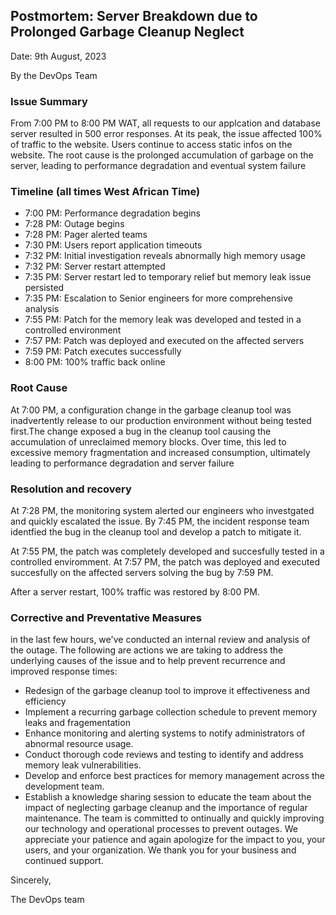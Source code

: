 ## Postmortem: Server Breakdown due to Prolonged Garbage Cleanup Neglect
Date: 9th August, 2023

By the DevOps Team

### Issue Summary
From 7:00 PM to 8:00 PM WAT, all requests to our applcation and database server resulted in 500 error responses.
At its peak, the issue affected 100% of traffic to the website. Users continue to access static infos on the website.
The root cause is the prolonged accumulation of garbage on the server, leading to performance degradation and eventual system failure

### Timeline (all times West African Time)
* 7:00 PM: Performance degradation begins
* 7:28 PM: Outage begins
* 7:28 PM: Pager alerted teams
* 7:30 PM: Users report application timeouts
* 7:32 PM: Initial investigation reveals abnormally high memory usage
* 7:32 PM: Server restart attempted
* 7:35 PM: Server restart led to temporary relief but memory leak issue persisted
* 7:35 PM: Escalation to Senior engineers for more comprehensive analysis
* 7:55 PM: Patch for the memory leak was developed and tested in a controlled environment
* 7:57 PM: Patch was deployed and executed on the affected servers
* 7:59 PM: Patch executes successfully
* 8:00 PM: 100% traffic back online

### Root Cause
At 7:00 PM, a configuration change in the garbage cleanup tool was inadvertently release to our production environment without being tested first.The change exposed a bug in the cleanup tool causing the accumulation of unreclaimed memory blocks. Over time, this led to excessive memory fragmentation and increased consumption, ultimately leading to performance degradation and server failure

### Resolution and recovery
At 7:28 PM, the monitoring system alerted our engineers who investgated and quickly escalated the issue. By 7:45 PM, the incident response team identfied the bug in the cleanup tool and develop a patch to mitigate it.

At 7:55 PM, the patch was completely developed and succesfully tested in a controlled enviromment. At 7:57 PM, the patch was deployed and executed succesfully  on the affected servers solving the bug by 7:59 PM.

After a server restart, 100% traffic was restored by 8:00 PM.

### Corrective and Preventative Measures
in the last few hours, we've conducted an internal review and analysis of the outage. The following are actions we are taking to address the underlying causes of the issue and to help prevent recurrence and improved response times:
* Redesign of the garbage cleanup tool to improve it effectiveness and efficiency
* Implement a recurring garbage collection schedule to prevent memory leaks and fragementation
* Enhance monitoring and alerting systems to notify administrators of abnormal resource usage.
* Conduct thorough code reviews and testing to identify and address memory leak vulnerabilities.
* Develop and enforce best practices for memory management across the development team.
* Establish a knowledge sharing session to educate the team about the impact of neglecting garbage cleanup and the importance of regular maintenance.
The team is committed to ontinually and quickly improving our technology and operational processes to prevent outages. We appreciate your patience and again apologize for the impact to you, your users, and your organization. We thank you for your business and continued support.

Sincerely,

The DevOps team

